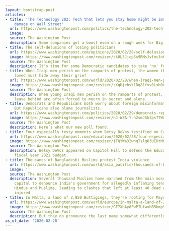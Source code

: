 ```yaml
---
layout: bootstrap-post
articles:
- title: 'The Technology 202: Tech that lets you stay home might be immune from coronavirus
    damage on Wall Street'
  url: https://www.washingtonpost.com/politics/the-technology-202-tech-that-lets-you-stay-home-might-be-immune-from-coronavirus-damage-on-wall-street/2020/02/28/2f1e8603-553a-444e-94cd-1df6ab97d8f0_story.html?utm_source=rss&utm_medium=referral&utm_campaign=wp_politics
  image: 
  source: The Washington Post
  description: Some companies got a boost even on a rough week for Big Tech stocks.
- title: The self-delusions of losing politicians
  url: https://www.washingtonpost.com/opinions/2020/02/28/self-delusions-losing-politicians/
  image: https://www.washingtonpost.com/resizer/ck0L3JjcpSx9RMs1vfnc3n6nlos=/1440x0/smart/arc-anglerfish-washpost-prod-washpost.s3.amazonaws.com/public/47H3Q4CZSMI6VDX5B6IEXXMAK4.jpg
  source: The Washington Post
  description: It's time for some Democratic candidates to take 'no' for an answer.
- title: When Iraqi men perish on the ramparts of protest, the women they secretly
    loved must hide away their grief
  url: https://www.washingtonpost.com/world/2020/02/28/when-iraqi-men-perish-ramparts-protest-women-they-secretly-loved-must-hide-away-their-grief/
  image: https://www.washingtonpost.com/resizer/sXgUjebsk1Dq81fvv8LxbO0R-JM=/1484x0/arc-anglerfish-washpost-prod-washpost.s3.amazonaws.com/public/N7F3LQTJZJACTG55MEPQALDW2A.jpg
  source: The Washington Post
  description: When young Iraqi men perish on the ramparts of protest, the women they
    leave behind are often forced to mourn in secret and alone.
- title: Democrats and Republicans both worry about foreign misinformation campaigns.
    But Republicans also blame journalists.
  url: https://www.washingtonpost.com/politics/2020/02/29/democrats-republicans-both-worry-about-foreign-misinformation-campaigns-republicans-also-blame-journalists/
  image: https://www.washingtonpost.com/resizer/hJ-WZA-Y-h2smJSk3ps77WCMhk4=/1440x0/smart/arc-anglerfish-washpost-prod-washpost.s3.amazonaws.com/public/XBXQFASUYII6VAGOG6UNIJTMBE.jpg
  source: The Washington Post
  description: Here’s what our new poll found.
- title: Four especially testy moments when Betsy DeVos testified on Capitol Hill
  url: https://www.washingtonpost.com/education/2020/02/28/four-especially-testy-moments-when-betsy-devos-testified-capitol-hill/
  image: https://www.washingtonpost.com/resizer/jTQYWa32whqTslgU3UEDtMFV13E=/1440x0/smart/arc-anglerfish-washpost-prod-washpost.s3.amazonaws.com/public/O253O2SZREI6VDX5B6IEXXMAK4.jpg
  source: The Washington Post
  description: Betsy DeVos appeared on Capitol Hill to defend the Education Department's
    fiscal year 2021 budget.
- title: Thousands of Bangladeshi Muslims protest India violence
  url: https://www.washingtonpost.com/world/asia_pacific/thousands-of-bangladeshi-muslims-protest-india-violence/2020/02/28/abe5b874-5a32-11ea-8efd-0f904bdd8057_story.html
  image: ''
  source: The Washington Post
  description: Several thousand Muslims have marched from the main mosque in Bangladesh's
    capital to denounce India's government for allegedly inflaming tensions between
    Hindus and Muslims, leading to clashes that left at least 40 dead and hundreds
    injured
- title: In Malta, a land of 2,850 Buttigiegs, they're rooting for Mayor Pete
  url: https://www.washingtonpost.com/world/europe/in-malta-a-land-of-2850-buttigiegs-theyre-rooting-for-mayor-pete/2020/02/28/f906134e-58e1-11ea-8efd-0f904bdd8057_story.html
  image: https://www.washingtonpost.com/resizer/GF7XbAy8FwPIUfwvbB5bmpSt60c=/1440x0/smart/arc-anglerfish-washpost-prod-washpost.s3.amazonaws.com/public/TK2ZLHCZRUI6VDX5B6IEXXMAK4.jpg
  source: The Washington Post
  description: But they do pronounce the last name somewhat differently.
as_of_date: '2020-02-28'
---
```


